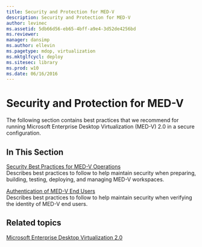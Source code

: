 ```yaml
---
title: Security and Protection for MED-V
description: Security and Protection for MED-V
author: levinec
ms.assetid: 5db66d56-eb65-4bff-a9e4-3d52de4256bd
ms.reviewer: 
manager: dansimp
ms.author: ellevin
ms.pagetype: mdop, virtualization
ms.mktglfcycl: deploy
ms.sitesec: library
ms.prod: w10
ms.date: 06/16/2016
---
```



# Security and Protection for MED-V


The following section contains best practices that we recommend for running Microsoft Enterprise Desktop Virtualization (MED-V) 2.0 in a secure configuration.

## In This Section


<a href="" id="security-best-practices-for-med-v-operations"></a>[Security Best Practices for MED-V Operations](security-best-practices-for-med-v-operations.md)  
Describes best practices to follow to help maintain security when preparing, building, testing, deploying, and managing MED-V workspaces.

<a href="" id="authentication-of-med-v-end-users"></a>[Authentication of MED-V End Users](authentication-of-med-v-end-users.md)  
Describes best practices to follow to help maintain security when verifying the identity of MED-V end users.

## Related topics


[Microsoft Enterprise Desktop Virtualization 2.0](index.md)

 

 






